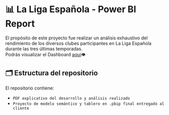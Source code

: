 # 📊 La Liga Española - Power BI Report
El propósito de este proyecto fue realizar un análisis exhaustivo del rendimiento de los diversos clubes participantes en La Liga Española durante las tres últimas temporadas.  
Podrás visualizar el Dashboard [aquí](https://app.powerbi.com/view?r=eyJrIjoiYWNkZGU4MDEtNTU5Yi00OWFlLTkyODAtMzJkN2M3YmY0OTU4IiwidCI6Ijg1MjI2NjJhLTVkYTctNGE1Zi05ZDM0LWFmNzAzNTM3NzIyZCIsImMiOjR9)👁️ 

## 🗂 Estructura del repositorio 

El repositorio contiene:
- `PDF explicativo del desarrollo y análisis realizado`
- `Proyecto de modelo semántico y tablero en .pbip final entregado al cliente`

